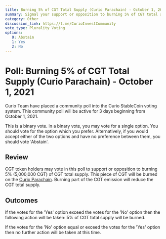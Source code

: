```yaml
---
title: Burning 5% of CGT Total Supply (Curio Parachain) - October 1, 2021
summary: Signal your support or opposition to burning 5% of CGT total supply (on the Curio Parachain)
category: Other
discussion_link: https://t.me/CurioInvestCommunity
vote_type: Plurality Voting
options:
   0: Abstain
   1: Yes
   2: No
---
```

# Poll: Burning 5% of CGT Total Supply (Curio Parachain) - October 1, 2021

Curio Team have placed a community poll into the Curio StableCoin voting system. This community poll will be active for 3 days beginning from October 1, 2021.

This is a binary vote. In a binary vote, you may vote for a single option. You should vote for the option which you prefer. Alternatively, if you would accept either of the two options and have no preference between them, you should vote 'Abstain'.

## Review

CGT token holders may vote in this poll to support or opposition to burning 5% (5,000,000 CGT) of CGT total supply. This piece of CGT will be burned on the [Curio Parachain](https://polkadot.js.org/apps/?rpc=wss%3A%2F%2Fparachain.curioinvest.com). Burning part of the CGT emission will reduce the CGT total supply.

## Outcomes

If the votes for the 'Yes' option exceed the votes for the 'No' option then the following action will be taken: 5% of CGT total supply will be burned.

If the votes for the 'No' option equal or exceed the votes for the 'Yes' option then no further action will be taken at this time.
